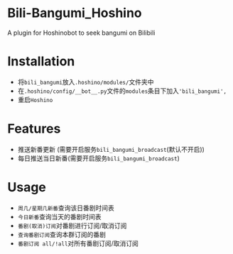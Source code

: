 # Bili-Bangumi_Hoshino
A plugin for Hoshinobot to seek bangumi on Bilibili

# Installation
 - 将`bili_bangumi`放入`.hoshino/modules/`文件夹中
 - 在`.hoshino/config/__bot__.py`文件的`modules`条目下加入`'bili_bangumi',`
 - 重启`Hoshino`
 
# Features
 - 推送新番更新 (需要开启服务`bili_bangumi_broadcast`(默认不开启))
 - 每日推送当日新番(需要开启服务`bili_bangumi_broadcast`)

# Usage
 - `周几/星期几新番`查询该日番剧时间表
 - `今日新番`查询当天的番剧时间表
 - `番剧(取消)订阅`对番剧进行订阅/取消订阅
 - `查询番剧订阅`查询本群订阅的番剧
 - `番剧订阅 all/!all`对所有番剧订阅/取消订阅
